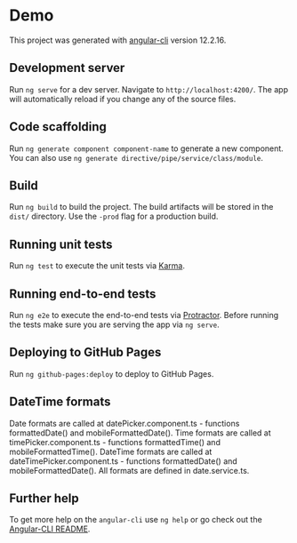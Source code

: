 # Demo
This project was generated with [angular-cli](https://github.com/angular/angular-cli) version 12.2.16.

## Development server
Run `ng serve` for a dev server. Navigate to `http://localhost:4200/`. The app will automatically reload if you change any of the source files.

## Code scaffolding
Run `ng generate component component-name` to generate a new component. You can also use `ng generate directive/pipe/service/class/module`.

## Build
Run `ng build` to build the project. The build artifacts will be stored in the `dist/` directory. Use the `-prod` flag for a production build.

## Running unit tests
Run `ng test` to execute the unit tests via [Karma](https://karma-runner.github.io).

## Running end-to-end tests
Run `ng e2e` to execute the end-to-end tests via [Protractor](http://www.protractortest.org/).
Before running the tests make sure you are serving the app via `ng serve`.

## Deploying to GitHub Pages
Run `ng github-pages:deploy` to deploy to GitHub Pages.

## DateTime formats
Date formats are called at datePicker.component.ts - functions formattedDate() and mobileFormattedDate().  Time formats are called at timePicker.component.ts - functions formattedTime() and mobileFormattedTime().  DateTime formats are called at dateTimePicker.component.ts - functions formattedDate() and mobileFormattedDate().  All formats are defined in date.service.ts.

## Further help
To get more help on the `angular-cli` use `ng help` or go check out the [Angular-CLI README](https://github.com/angular/angular-cli/blob/master/README.md).
